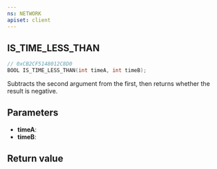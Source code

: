 ```yaml
---
ns: NETWORK
apiset: client
---
```

## IS_TIME_LESS_THAN

```c
// 0xCB2CF5148012C8D0
BOOL IS_TIME_LESS_THAN(int timeA, int timeB);
```

Subtracts the second argument from the first, then returns whether the result is negative.

## Parameters
* **timeA**:
* **timeB**:

## Return value